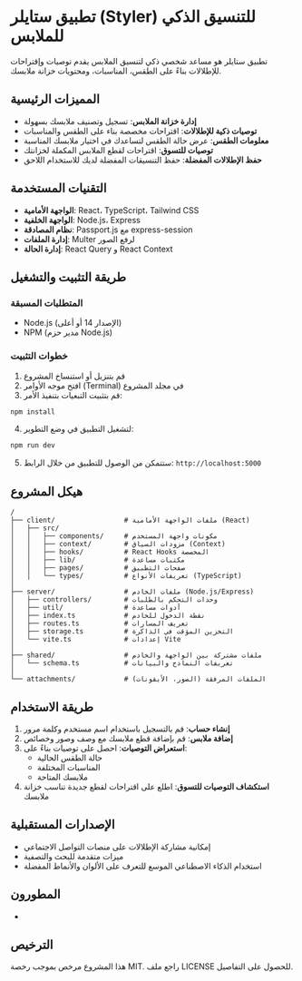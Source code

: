 # تطبيق ستايلر (Styler) للتنسيق الذكي للملابس

تطبيق ستايلر هو مساعد شخصي ذكي لتنسيق الملابس يقدم توصيات وإقتراحات للإطلالات بناءً على الطقس، المناسبات، ومحتويات خزانة ملابسك.

## المميزات الرئيسية

- **إدارة خزانة الملابس**: تسجيل وتصنيف ملابسك بسهولة
- **توصيات ذكية للإطلالات**: اقتراحات مخصصة بناء على الطقس والمناسبات
- **معلومات الطقس**: عرض حالة الطقس لتساعدك في اختيار ملابسك المناسبة
- **توصيات للتسوق**: اقتراحات لقطع الملابس المكملة لخزانتك
- **حفظ الإطلالات المفضلة**: حفظ التنسيقات المفضلة لديك للاستخدام اللاحق

## التقنيات المستخدمة

- **الواجهة الأمامية**: React، TypeScript، Tailwind CSS
- **الواجهة الخلفية**: Node.js، Express
- **نظام المصادقة**: Passport.js مع express-session
- **إدارة الملفات**: Multer لرفع الصور
- **إدارة الحالة**: React Query و React Context

## طريقة التثبيت والتشغيل

### المتطلبات المسبقة

- Node.js (الإصدار 14 أو أعلى)
- NPM (مدير حزم Node.js)

### خطوات التثبيت

1. قم بتنزيل أو استنساخ المشروع
2. افتح موجه الأوامر (Terminal) في مجلد المشروع
3. قم بتثبيت التبعيات بتنفيذ الأمر:

```bash
npm install
```

4. لتشغيل التطبيق في وضع التطوير:

```bash
npm run dev
```

5. ستتمكن من الوصول للتطبيق من خلال الرابط: `http://localhost:5000`

## هيكل المشروع

```
/
├── client/                 # ملفات الواجهة الأمامية (React)
│   ├── src/
│   │   ├── components/     # مكونات واجهة المستخدم
│   │   ├── context/        # مزودات السياق (Context)
│   │   ├── hooks/          # React Hooks المخصصة
│   │   ├── lib/            # مكتبات مساعدة
│   │   ├── pages/          # صفحات التطبيق
│   │   └── types/          # تعريفات الأنواع (TypeScript)
│
├── server/                 # ملفات الخادم (Node.js/Express)
│   ├── controllers/        # وحدات التحكم بالطلبات
│   ├── util/               # أدوات مساعدة
│   ├── index.ts            # نقطة الدخول للخادم
│   ├── routes.ts           # تعريف المسارات
│   ├── storage.ts          # التخزين المؤقت في الذاكرة
│   └── vite.ts             # إعدادات Vite
│
├── shared/                 # ملفات مشتركة بين الواجهة والخادم
│   └── schema.ts           # تعريفات النماذج والبيانات
│   
└── attachments/            # الملفات المرفقة (الصور، الأيقونات)
```

## طريقة الاستخدام

1. **إنشاء حساب**: قم بالتسجيل باستخدام اسم مستخدم وكلمة مرور
2. **إضافة ملابس**: قم بإضافة قطع ملابسك مع وصف وصور وخصائص
3. **استعراض التوصيات**: احصل على توصيات بناءً على:
   - حالة الطقس الحالية
   - المناسبات المختلفة
   - ملابسك المتاحة
4. **استكشاف التوصيات للتسوق**: اطلع على اقتراحات لقطع جديدة تناسب خزانة ملابسك

## الإصدارات المستقبلية

- إمكانية مشاركة الإطلالات على منصات التواصل الاجتماعي
- ميزات متقدمة للبحث والتصفية
- استخدام الذكاء الاصطناعي الموسع للتعرف على الألوان والأنماط المفضلة

## المطورون

- 

## الترخيص

هذا المشروع مرخص بموجب رخصة MIT. راجع ملف LICENSE للحصول على التفاصيل.
